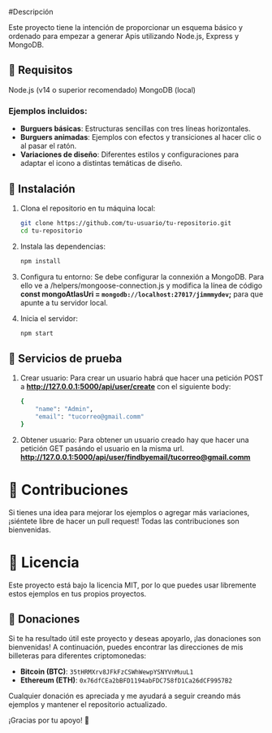#Descripción

Este proyecto tiene la intención de proporcionar un esquema básico y ordenado para empezar a generar Apis utilizando Node.js, Express y MongoDB.

## 📄 Requisitos

Node.js (v14 o superior recomendado)
MongoDB (local)

### Ejemplos incluidos:

- **Burguers básicas**: Estructuras sencillas con tres líneas horizontales.
- **Burguers animadas**: Ejemplos con efectos y transiciones al hacer clic o al pasar el ratón.
- **Variaciones de diseño**: Diferentes estilos y configuraciones para adaptar el icono a distintas temáticas de diseño.

## 🚀 Instalación

1. Clona el repositorio en tu máquina local:
   ```bash
   git clone https://github.com/tu-usuario/tu-repositorio.git
   cd tu-repositorio
   ```

2. Instala las dependencias:
   ```bash
   npm install
   ```
   
3. Configura tu entorno:
   Se debe configurar la connexión a MongoDB. Para ello ve a /helpers/mongoose-connection.js y modifica la línea de código **const mongoAtlasUri = `mongodb://localhost:27017/jimmmydev`;** para que apunte a tu servidor local.

4. Inicia el servidor:
   ```bash
   npm start
   ```

## 🚀 Servicios de prueba

1. Crear usuario:
   Para crear un usuario habrá que hacer una petición POST a **http://127.0.0.1:5000/api/user/create** con el siguiente body:
   ```bash
   {
       "name": "Admin",
       "email": "tucorreo@gmail.comm"
   }
   ```

2. Obtener usuario:
   Para obtener un usuario creado hay que hacer una petición GET pasándo el usuario en la misma url.
   **http://127.0.0.1:5000/api/user/findbyemail/tucorreo@gmail.comm**

# 🤝 Contribuciones
Si tienes una idea para mejorar los ejemplos o agregar más variaciones, ¡siéntete libre de hacer un pull request! Todas las contribuciones son bienvenidas.


# 📜 Licencia
Este proyecto está bajo la licencia MIT, por lo que puedes usar libremente estos ejemplos en tus propios proyectos.


## 🙏 Donaciones

Si te ha resultado útil este proyecto y deseas apoyarlo, ¡las donaciones son bienvenidas! A continuación, puedes encontrar las direcciones de mis billeteras para diferentes criptomonedas:

- **Bitcoin (BTC)**: `35tHRMXrv8JFkFzCSWhWewpYSNYVnMuuL1`
- **Ethereum (ETH)**: `0x76dfCEa2bBFD1194abFDC758fD1Ca26dCF9957B2`

Cualquier donación es apreciada y me ayudará a seguir creando más ejemplos y mantener el repositorio actualizado.

¡Gracias por tu apoyo! 🙌
